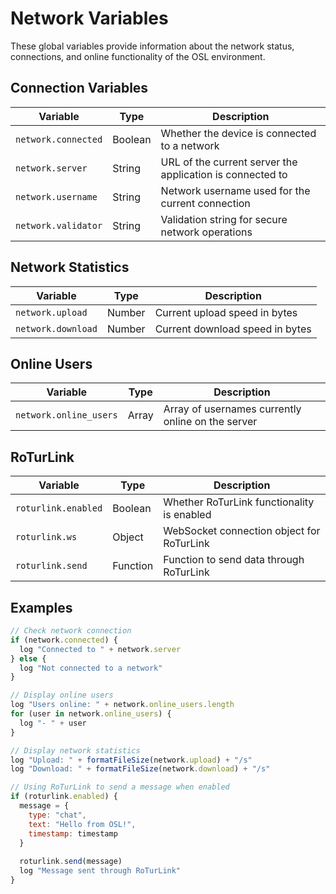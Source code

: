 # Network Variables

These global variables provide information about the network status, connections, and online functionality of the OSL environment.

## Connection Variables

| Variable | Type | Description |
|----------|------|-------------|
| `network.connected` | Boolean | Whether the device is connected to a network |
| `network.server` | String | URL of the current server the application is connected to |
| `network.username` | String | Network username used for the current connection |
| `network.validator` | String | Validation string for secure network operations |

## Network Statistics

| Variable | Type | Description |
|----------|------|-------------|
| `network.upload` | Number | Current upload speed in bytes |
| `network.download` | Number | Current download speed in bytes |

## Online Users

| Variable | Type | Description |
|----------|------|-------------|
| `network.online_users` | Array | Array of usernames currently online on the server |

## RoTurLink

| Variable | Type | Description |
|----------|------|-------------|
| `roturlink.enabled` | Boolean | Whether RoTurLink functionality is enabled |
| `roturlink.ws` | Object | WebSocket connection object for RoTurLink |
| `roturlink.send` | Function | Function to send data through RoTurLink |

## Examples

```javascript
// Check network connection
if (network.connected) {
  log "Connected to " + network.server
} else {
  log "Not connected to a network"
}

// Display online users
log "Users online: " + network.online_users.length
for (user in network.online_users) {
  log "- " + user
}

// Display network statistics
log "Upload: " + formatFileSize(network.upload) + "/s"
log "Download: " + formatFileSize(network.download) + "/s"

// Using RoTurLink to send a message when enabled
if (roturlink.enabled) {
  message = {
    type: "chat",
    text: "Hello from OSL!",
    timestamp: timestamp
  }
  
  roturlink.send(message)
  log "Message sent through RoTurLink"
}
```
